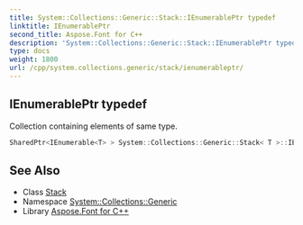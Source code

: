 ```yaml
---
title: System::Collections::Generic::Stack::IEnumerablePtr typedef
linktitle: IEnumerablePtr
second_title: Aspose.Font for C++
description: 'System::Collections::Generic::Stack::IEnumerablePtr typedef. Collection containing elements of same type in C++.'
type: docs
weight: 1800
url: /cpp/system.collections.generic/stack/ienumerableptr/
---
```

## IEnumerablePtr typedef


Collection containing elements of same type.

```cpp
SharedPtr<IEnumerable<T> > System::Collections::Generic::Stack< T >::IEnumerablePtr
```

## See Also

* Class [Stack](../)
* Namespace [System::Collections::Generic](../../)
* Library [Aspose.Font for C++](../../../)
